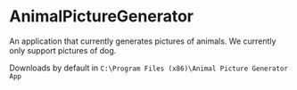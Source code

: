 # AnimalPictureGenerator
An application that currently generates pictures of animals. We currently only support pictures of dog.

Downloads by default in `C:\Program Files (x86)\Animal Picture Generator App`
